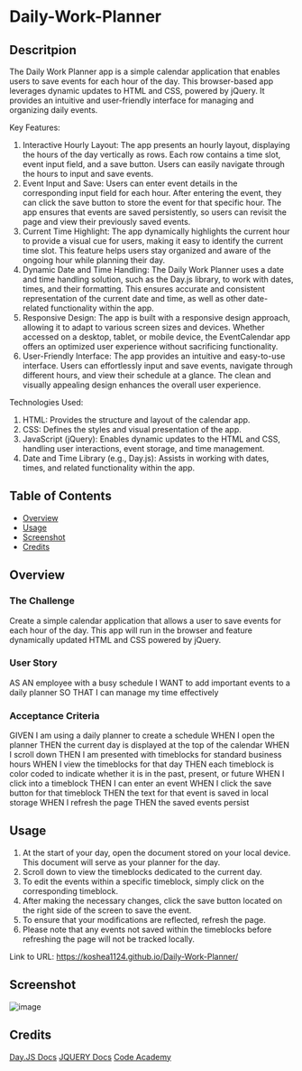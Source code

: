 # Daily-Work-Planner

##  Descritpion 
The Daily Work Planner app is a simple calendar application that enables users to save events for each hour of the day. This browser-based app leverages dynamic updates to HTML and CSS, powered by jQuery. It provides an intuitive and user-friendly interface for managing and organizing daily events.

Key Features:
1. Interactive Hourly Layout: The app presents an hourly layout, displaying the hours of the day vertically as rows. Each row contains a time slot, event input field, and a save button. Users can easily navigate through the hours to input and save events.
2. Event Input and Save: Users can enter event details in the corresponding input field for each hour. After entering the event, they can click the save button to store the event for that specific hour. The app ensures that events are saved persistently, so users can revisit the page and view their previously saved events.
3. Current Time Highlight: The app dynamically highlights the current hour to provide a visual cue for users, making it easy to identify the current time slot. This feature helps users stay organized and aware of the ongoing hour while planning their day.
4. Dynamic Date and Time Handling: The Daily Work Planner uses a date and time handling solution, such as the Day.js library, to work with dates, times, and their formatting. This ensures accurate and consistent representation of the current date and time, as well as other date-related functionality within the app.
5. Responsive Design: The app is built with a responsive design approach, allowing it to adapt to various screen sizes and devices. Whether accessed on a desktop, tablet, or mobile device, the EventCalendar app offers an optimized user experience without sacrificing functionality.
6. User-Friendly Interface: The app provides an intuitive and easy-to-use interface. Users can effortlessly input and save events, navigate through different hours, and view their schedule at a glance. The clean and visually appealing design enhances the overall user experience.

Technologies Used:
1. HTML: Provides the structure and layout of the calendar app.
2. CSS: Defines the styles and visual presentation of the app.
3. JavaScript (jQuery): Enables dynamic updates to the HTML and CSS, handling user interactions, event storage, and time management.
4. Date and Time Library (e.g., Day.js): Assists in working with dates, times, and related functionality within the app.

## Table of Contents
- [Overview](#overview)
- [Usage](#usage)
- [Screenshot](#screenshot)
- [Credits](#credits)

##  Overview

### The Challenge
Create a simple calendar application that allows a user to save events for each hour of the day. This app will run in the browser and feature dynamically updated HTML and CSS powered by jQuery.
### User Story
AS AN employee with a busy schedule
I WANT to add important events to a daily planner
SO THAT I can manage my time effectively
### Acceptance Criteria
GIVEN I am using a daily planner to create a schedule
WHEN I open the planner
THEN the current day is displayed at the top of the calendar
WHEN I scroll down
THEN I am presented with timeblocks for standard business hours
WHEN I view the timeblocks for that day
THEN each timeblock is color coded to indicate whether it is in the past, present, or future
WHEN I click into a timeblock
THEN I can enter an event
WHEN I click the save button for that timeblock
THEN the text for that event is saved in local storage
WHEN I refresh the page
THEN the saved events persist

##  Usage
1. At the start of your day, open the document stored on your local device. This document will serve as your planner for the day.
2. Scroll down to view the timeblocks dedicated to the current day.
3. To edit the events within a specific timeblock, simply click on the corresponding timeblock.
4. After making the necessary changes, click the save button located on the right side of the screen to save the event.
5. To ensure that your modifications are reflected, refresh the page.
6. Please note that any events not saved within the timeblocks before refreshing the page will not be tracked locally.

Link to URL: https://koshea1124.github.io/Daily-Work-Planner/

##  Screenshot
![image](https://github.com/koshea1124/Daily-Work-Planner/assets/119077249/abb44ff6-4dfd-43ac-9503-9ab33930ebc2)

##  Credits
[Day.JS Docs](https://day.js.org/docs/en/display/format)
[JQUERY Docs](https://api.jquery.com/)
[Code Academy](https://www.codecademy.com/catalog)

